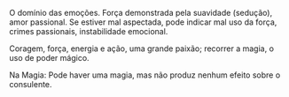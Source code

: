 O domínio das emoções. Força demonstrada pela suavidade (sedução), amor
passional. Se estiver mal aspectada, pode indicar mal uso da força, crimes
passionais, instabilidade emocional.

  

Coragem, força, energia e ação, uma grande paixão; recorrer a magia, o uso de
poder mágico.

  

Na Magia: Pode haver uma magia, mas não produz nenhum efeito sobre o
consulente.

